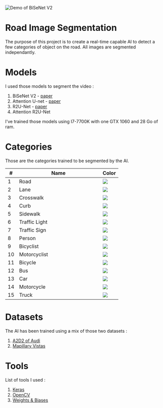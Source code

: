 <p align="center">

![Demo of BiSeNet V2](image/bisenetv2.gif)

</p>

# Road Image Segmentation

The purpose of this project is to create a real-time capable AI to detect a few categories of object on the road.
All images are segmented independantly.

# Models
I used those models to segment the video :
1. BiSeNet V2 - [paper](https://arxiv.org/abs/2004.02147)
2. Attention U-net - [paper](https://arxiv.org/abs/1802.06955)
3. R2U-Net - [paper](https://arxiv.org/abs/1802.06955)
4. Attention R2U-Net

I've trained those models using I7-7700K with one GTX 1060 and 28 Go of ram.

# Categories

Those are the categories trained to be segmented by the AI.

<table class="categories">
    <thead>
        <tr>
            <th>#</th>
            <th>&nbsp;&nbsp;&nbsp;&nbsp;&nbsp;&nbsp;&nbsp;&nbsp;&nbsp;&nbsp;&nbsp;&nbsp;&nbsp;&nbsp;&nbsp;&nbsp;&nbsp;&nbsp;&nbsp;&nbsp;&nbsp;&nbsp;&nbsp;&nbsp;Name&nbsp;&nbsp;&nbsp;&nbsp;&nbsp;&nbsp;&nbsp;&nbsp;&nbsp;&nbsp;&nbsp;&nbsp;&nbsp;&nbsp;&nbsp;&nbsp;&nbsp;&nbsp;&nbsp;&nbsp;&nbsp;&nbsp;&nbsp;&nbsp;</th>
            <th>Color</th>
        </tr>
    </thead>
    <tbody>
        <tr><td>1</td><td>Road</td><td><img src="https://via.placeholder.com/35/4b4b4b/000000?text=+"/></td></tr>
        <tr><td>2</td><td>Lane</td><td><img src="https://via.placeholder.com/35/ffffff/000000?text=+"/></td></tr>
        <tr><td>3</td><td>Crosswalk</td><td><img src="https://via.placeholder.com/35/c88080/000000?text=+"/></td></tr>
        <tr><td>4</td><td>Curb</td><td><img src="https://via.placeholder.com/35/969696/000000?text=+"/></td></tr>
        <tr><td>5</td><td>Sidewalk</td><td><img src="https://via.placeholder.com/35/f423e8/000000?text=+"/></td></tr>
        <tr><td>6</td><td>Traffic Light</td><td><img src="https://via.placeholder.com/35/faaa1e/000000?text=+"/></td></tr>
        <tr><td>7</td><td>Traffic Sign</td><td><img src="https://via.placeholder.com/35/ffff00/000000?text=+"/></td></tr>
        <tr><td>8</td><td>Person</td><td><img src="https://via.placeholder.com/35/ff0000/000000?text=+"/></td></tr>
        <tr><td>9</td><td>Bicyclist</td><td><img src="https://via.placeholder.com/35/969664/000000?text=+"/></td></tr>
        <tr><td>10</td><td>Motorcyclist</td><td><img src="https://via.placeholder.com/35/143264/000000?text=+"/></td></tr>
        <tr><td>11</td><td>Bicycle</td><td><img src="https://via.placeholder.com/35/770b20/000000?text=+"/></td></tr>
        <tr><td>12</td><td>Bus</td><td><img src="https://via.placeholder.com/35/ff0f93/000000?text=+"/></td></tr>
        <tr><td>13</td><td>Car</td><td><img src="https://via.placeholder.com/35/00ff8e/000000?text=+"/></td></tr>
        <tr><td>14</td><td>Motorcycle</td><td><img src="https://via.placeholder.com/35/0000e6/000000?text=+"/></td></tr>
        <tr><td>15</td><td>Truck</td><td><img src="https://via.placeholder.com/35/4b0aaa/000000?text=+"/></td></tr>
    </tbody>
</table>

# Datasets
The AI has been trained using a mix of those two datasets :
1. [A2D2 of Audi](https://www.a2d2.audi/a2d2/en.html) 
2. [Mapillary Vistas](https://www.mapillary.com/dataset/vistas)


# Tools
List of tools I used :
1. [Keras](https://keras.io/)
2. [OpenCV](https://opencv.org/)
3. [Weights & Biases](https://wandb.ai/)